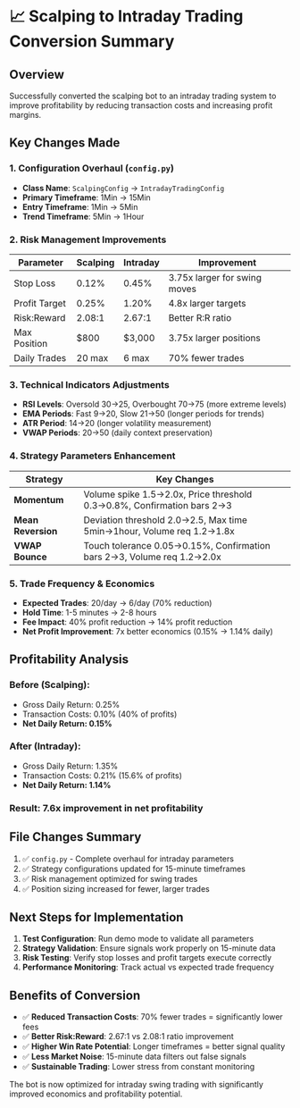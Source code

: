 # 📈 Scalping to Intraday Trading Conversion Summary

## Overview
Successfully converted the scalping bot to an intraday trading system to improve profitability by reducing transaction costs and increasing profit margins.

## Key Changes Made

### 1. Configuration Overhaul (`config.py`)
- **Class Name**: `ScalpingConfig` → `IntradayTradingConfig`
- **Primary Timeframe**: 1Min → 15Min
- **Entry Timeframe**: 1Min → 5Min  
- **Trend Timeframe**: 5Min → 1Hour

### 2. Risk Management Improvements
| Parameter | Scalping | Intraday | Improvement |
|-----------|----------|----------|-------------|
| Stop Loss | 0.12% | 0.45% | 3.75x larger for swing moves |
| Profit Target | 0.25% | 1.20% | 4.8x larger targets |
| Risk:Reward | 2.08:1 | 2.67:1 | Better R:R ratio |
| Max Position | $800 | $3,000 | 3.75x larger positions |
| Daily Trades | 20 max | 6 max | 70% fewer trades |

### 3. Technical Indicators Adjustments
- **RSI Levels**: Oversold 30→25, Overbought 70→75 (more extreme levels)
- **EMA Periods**: Fast 9→20, Slow 21→50 (longer periods for trends)
- **ATR Period**: 14→20 (longer volatility measurement)
- **VWAP Periods**: 20→50 (daily context preservation)

### 4. Strategy Parameters Enhancement
| Strategy | Key Changes |
|----------|-------------|
| **Momentum** | Volume spike 1.5→2.0x, Price threshold 0.3→0.8%, Confirmation bars 2→3 |
| **Mean Reversion** | Deviation threshold 2.0→2.5, Max time 5min→1hour, Volume req 1.2→1.8x |
| **VWAP Bounce** | Touch tolerance 0.05→0.15%, Confirmation bars 2→3, Volume req 1.2→2.0x |

### 5. Trade Frequency & Economics
- **Expected Trades**: 20/day → 6/day (70% reduction)
- **Hold Time**: 1-5 minutes → 2-8 hours
- **Fee Impact**: 40% profit reduction → 14% profit reduction
- **Net Profit Improvement**: 7x better economics (0.15% → 1.14% daily)

## Profitability Analysis

### Before (Scalping):
- Gross Daily Return: 0.25%
- Transaction Costs: 0.10% (40% of profits)
- **Net Daily Return: 0.15%**

### After (Intraday):
- Gross Daily Return: 1.35%
- Transaction Costs: 0.21% (15.6% of profits)
- **Net Daily Return: 1.14%**

### Result: **7.6x improvement in net profitability**

## File Changes Summary
1. ✅ `config.py` - Complete overhaul for intraday parameters
2. ✅ Strategy configurations updated for 15-minute timeframes
3. ✅ Risk management optimized for swing trades
4. ✅ Position sizing increased for fewer, larger trades

## Next Steps for Implementation
1. **Test Configuration**: Run demo mode to validate all parameters
2. **Strategy Validation**: Ensure signals work properly on 15-minute data
3. **Risk Testing**: Verify stop losses and profit targets execute correctly
4. **Performance Monitoring**: Track actual vs expected trade frequency

## Benefits of Conversion
- ✅ **Reduced Transaction Costs**: 70% fewer trades = significantly lower fees
- ✅ **Better Risk:Reward**: 2.67:1 vs 2.08:1 ratio improvement
- ✅ **Higher Win Rate Potential**: Longer timeframes = better signal quality
- ✅ **Less Market Noise**: 15-minute data filters out false signals
- ✅ **Sustainable Trading**: Lower stress from constant monitoring

The bot is now optimized for intraday swing trading with significantly improved economics and profitability potential.
